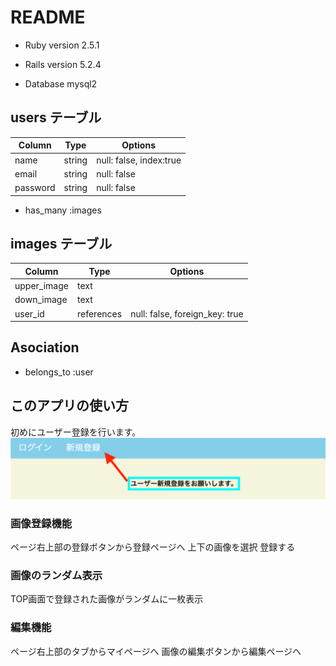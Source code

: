 # README
- Ruby version 2.5.1

- Rails version 5.2.4

- Database  mysql2

## users テーブル

| Column   | Type   | Options                 |
| -------- | ------ | ----------------------- |
| name     | string | null: false, index:true |
| email    | string | null: false             |
| password | string | null: false             |

- has_many :images

## images テーブル

| Column      | Type       | Options                        |
| ----------- | ---------- | ------------------------------ |
| upper_image | text       |                                |
| down_image  | text       |                                |
| user_id     | references | null: false, foreign_key: true |

## Asociation

- belongs_to :user

## このアプリの使い方
初めにユーザー登録を行います。
![ユーザー新規登録](https://raw.githubusercontent.com/T-Yuto/fashion-autoset/Readme/README/user_new_1.png)
### 画像登録機能
ページ右上部の登録ボタンから登録ページへ
上下の画像を選択
登録する

### 画像のランダム表示
TOP画面で登録された画像がランダムに一枚表示

### 編集機能
ページ右上部のタブからマイページへ
画像の編集ボタンから編集ページへ
